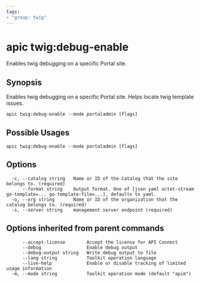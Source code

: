 ```yaml
---
tags:
- "group: twig"
---
```

# apic twig:debug-enable

Enables twig debugging on a specific Portal site.

## Synopsis

Enables twig debugging on a specific Portal site. Helps locate twig template issues.

```
apic twig:debug-enable --mode portaladmin [flags]
```

## Possible Usages

```
apic twig:debug-enable --mode portaladmin [flags]
```

## Options

```
  -c, --catalog string   Name or ID of the Catalog that the site belongs to. (required)
      --format string    Output format. One of [json yaml octet-stream go-template=... go-template-file=...], defaults to yaml.
  -o, --org string       Name or ID of the organization that the catalog belongs to. (required)
  -s, --server string    management server endpoint (required)
```

## Options inherited from parent commands

```
      --accept-license        Accept the license for API Connect
      --debug                 Enable debug output
      --debug-output string   Write debug output to file
      --lang string           Toolkit operation language
      --live-help             Enable or disable tracking of limited usage information
  -m, --mode string           Toolkit operation mode (default "apim")
```
